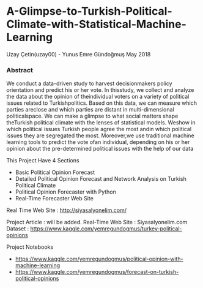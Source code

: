 # A-Glimpse-to-Turkish-Political-Climate-with-Statistical-Machine-Learning

Uzay Çetin(uzay00) - Yunus Emre Gündoğmuş May 2018

### Abstract
We conduct a data-driven study to harvest decisionmakers policy orientation and predict his or her vote. In thisstudy, we collect and analyze the data about the opinion of theindividual voters on a variety of political issues related to Turkishpolitics. Based on this data, we can measure which parties areclose and which parties are distant in multi-dimensional politicalspace. We can make a glimpse to what social matters shape theTurkish political climate with the lenses of statistical models. Weshow in which political issues Turkish people agree the most andin which political issues they are segregated the most. Moreover,we use traditional machine learning tools to predict the vote ofan individual, depending on his or her opinion about the pre-determined political issues with the help of our data

This Project Have 4 Sections
* Basic Political Opinion Forecast
* Detailed Political Opinion Forecast and Network Analysis on Turkish Political Climate
* Political Opinion Forecaster with Python
* Real-Time Forecaster Web Site

Real Time Web Site : http://siyasalyonelim.com/

Project Article : will be added.
Real-Time Web Site : Siyasalyonelim.com
Dataset : https://www.kaggle.com/yemregundogmus/turkey-political-opinions

Project Notebooks 
* https://www.kaggle.com/yemregundogmus/political-opinion-with-machine-learning
* https://www.kaggle.com/yemregundogmus/forecast-on-turkish-political-opinions 
